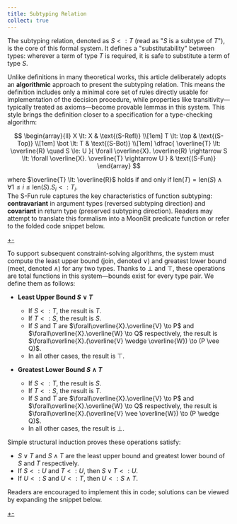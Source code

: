 ```yaml
---
title: Subtyping Relation
collect: true
---
```


The subtyping relation, denoted as $S \lt: T$ (read as "$S$ is a subtype of $T$"), is the core of this formal system. It defines a "substitutability" between types: wherever a term of type $T$ is required, it is safe to substitute a term of type $S$.

Unlike definitions in many theoretical works, this article deliberately adopts an **algorithmic** approach to present the subtyping relation. This means the definition includes only a minimal core set of rules directly usable for implementation of the decision procedure, while properties like transitivity—typically treated as axioms—become provable lemmas in this system. This style brings the definition closer to a specification for a type-checking algorithm:

$$
\begin{array}{ll}
X \lt: X & \text{(S-Refl)} \\[1em]
T \lt: \top & \text{(S-Top)} \\[1em]
\bot \lt: T & \text{(S-Bot)} \\[1em]
\dfrac{
    \overline{T} \lt: \overline{R} \quad S \le: U
}{
    \forall \overline{X}. \overline{R} \rightarrow S \lt: \forall \overline{X}. \overline{T} \rightarrow U
}
& \text{(S-Fun)}
\end{array}
$$

where $\overline{T} \lt: \overline{R}$ holds if and only if $\text{len}(T) = \text{len}(S) \land \forall 1 \leq i \leq \text{len}(S). S_i \lt: T_i$.  
The S-Fun rule captures the key characteristics of function subtyping: **contravariant** in argument types (reversed subtyping direction) and **covariant** in return type (preserved subtyping direction). Readers may attempt to translate this formalism into a MoonBit predicate function or refer to the folded code snippet below.

[+-](/blog/lti/subtype_code.md#:embed)

To support subsequent constraint-solving algorithms, the system must compute the least upper bound (join, denoted $\lor$) and greatest lower bound (meet, denoted $\land$) for any two types. Thanks to $\bot$ and $\top$, these operations are total functions in this system—bounds exist for every type pair. We define them as follows:

- **Least Upper Bound $S \vee T$**
  - If $S \lt: T$, the result is $T$.
  - If $T \lt: S$, the result is $S$.
  - If $S$ and $T$ are $\forall\overline{X}.\overline{V} \to P$ and $\forall\overline{X}.\overline{W} \to Q$ respectively, the result is $\forall\overline{X}.(\overline{V} \wedge \overline{W}) \to (P \vee Q)$.
  - In all other cases, the result is $\top$.

- **Greatest Lower Bound $S \wedge T$**
  - If $S \lt: T$, the result is $S$.
  - If $T \lt: S$, the result is $T$.
  - If $S$ and $T$ are $\forall\overline{X}.\overline{V} \to P$ and $\forall\overline{X}.\overline{W} \to Q$ respectively, the result is $\forall\overline{X}.(\overline{V} \vee \overline{W}) \to (P \wedge Q)$.
  - In all other cases, the result is $\bot$.

Simple structural induction proves these operations satisfy:
- $S \vee T$ and $S \wedge T$ are the least upper bound and greatest lower bound of $S$ and $T$ respectively.
- If $S \lt: U$ and $T \lt: U$, then $S \vee T \lt: U$.
- If $U \lt: S$ and $U \lt: T$, then $U \lt: S \wedge T$.

Readers are encouraged to implement this in code; solutions can be viewed by expanding the snippet below.

[+-](/blog/lti/subtype_code2.md#:embed)
